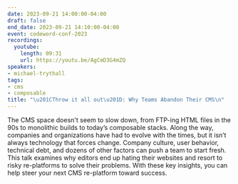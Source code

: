 ```yaml
---
date: 2023-09-21 14:00:00-04:00
draft: false
end_date: 2023-09-21 14:10:00-04:00
event: codeword-conf-2023
recordings:
  youtube:
    length: 09:31
    url: https://youtu.be/AgCmD3G4mZQ
speakers:
- michael-trythall
tags:
- cms
- composable
title: "\u201CThrow it all out\u201D: Why Teams Abandon Their CMS\n"
---
```



The CMS space doesn't seem to slow down, from FTP-ing HTML files in the 90s to monolithic builds to today’s composable stacks. Along the way, companies and organizations have had to evolve with the times, but it isn’t always technology that forces change. Company culture, user behavior, technical debt, and dozens of other factors can push a team to start fresh. This talk examines why editors end up hating their websites and resort to risky re-platforms to solve their problems. With these key insights, you can help steer your next CMS re-platform toward success.
